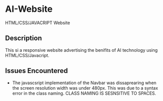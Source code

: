 # AI-Website
HTML/CSS/JAVACRIPT Website

## Description

This si a responsive website advertising the benifits of AI technology using HTML/CSS/Javacript. 

## Issues Encountered
- The javascsript implementation of the Navbar was dissaprearing when the screen resolution width was under 480px. This was due to a syntax error in the class naming. CLASS NAMING IS SESNSITIVE TO SPACES.